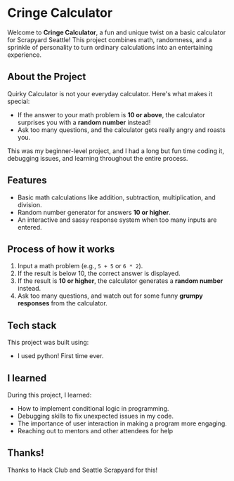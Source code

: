 # Cringe Calculator 

Welcome to **Cringe Calculator**, a fun and unique twist on a basic calculator for Scrapyard Seattle! This project combines math, randomness, and a sprinkle of personality to turn ordinary calculations into an entertaining experience.

## About the Project

Quirky Calculator is not your everyday calculator. Here's what makes it special:
- If the answer to your math problem is **10 or above**, the calculator surprises you with a **random number** instead!
- Ask too many questions, and the calculator gets really angry and roasts you.

This was my beginner-level project, and I had a long but fun time coding it, debugging issues, and learning throughout the entire process.

## Features

- Basic math calculations like addition, subtraction, multiplication, and division.
- Random number generator for answers **10 or higher**.
- An interactive and sassy response system when too many inputs are entered.

## Process of how it works

1. Input a math problem (e.g., `5 + 5` or `6 * 2`).
2. If the result is below 10, the correct answer is displayed.
3. If the result is **10 or higher**, the calculator generates a **random number** instead.
4. Ask too many questions, and watch out for some funny **grumpy responses** from the calculator.

## Tech stack

This project was built using:
- I used python! First time ever.

## I learned

During this project, I learned:
- How to implement conditional logic in programming.
- Debugging skills to fix unexpected issues in my code.
- The importance of user interaction in making a program more engaging.
- Reaching out to mentors and other attendees for help

## Thanks!
Thanks to Hack Club and Seattle Scrapyard for this!
